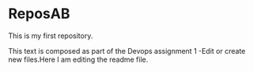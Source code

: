 # ReposAB
This is my first repository.

This text is composed as part of the Devops assignment 1 -Edit or create new files.Here I am editing the readme file.
